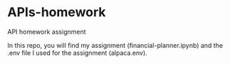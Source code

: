 # APIs-homework
API homework assignment

In this repo, you will find my assignment (financial-planner.ipynb) and the .env file I used for the assignment (alpaca.env).
